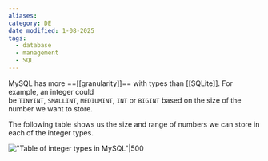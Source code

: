 ```yaml
---
aliases: 
category: DE
date modified: 1-08-2025
tags:
  - database
  - management
  - SQL
---
```


MySQL has more ==[[granularity]]== with types than [[SQLite]]. For example, an integer could be `TINYINT`, `SMALLINT`, `MEDIUMINT`, `INT` or `BIGINT` based on the size of the number we want to store. 

The following table shows us the size and range of numbers we can store in each of the integer types.
    
!["Table of integer types in MySQL"|500](https://cs50.harvard.edu/sql/2024/notes/6/images/12.jpg)
